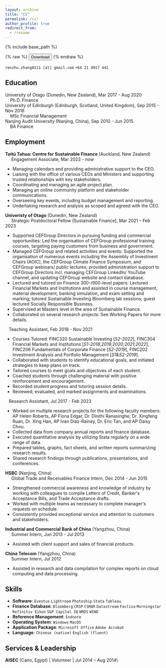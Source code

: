 ```yaml
---
layout: archive
title: "CV"
permalink: /cv/
author_profile: true
redirect_from:
  - /resume
---
```


{% include base_path %}

{% raw %}
<button onclick="window.open('/files/xxx_CV.pdf')">Download</button>
{% endraw %}


[]() `renzhu.zhang0111 [at] gmail.com` `+64 21 4917 441`

## Education
University of Otago (Dunedin, New Zealand), Mar 2017 - Aug 2020\
&nbsp;&nbsp;&nbsp;&nbsp;Ph.D. Finance\
University of Edinburgh (Edinburgh, Scotland, United Kingdom), Sep 2015 - Nov 2016\
&nbsp;&nbsp;&nbsp;&nbsp;MSc Financial Management\
Nanjing Audit University (Nanjing, China), Sep 2010 - Jun 2015\
&nbsp;&nbsp;&nbsp;&nbsp;BA Finance


## Employment
**Toitū Tahua: Centre for Sustainable Finance** (Auckland, New Zealand)\
&nbsp;
&nbsp;&nbsp;&nbsp;Engagement Associate, Mar 2023 - now
  * Managing calendars and providing administrative support to the CEO.
  * Liaising with the office of various CEOs and Ministers and supporting trusted relationships with key stakeholders.
  * Coordinating and managing an agile project plan.
  * Managing an online community platform and stakeholder communications.
  * Overseeing key events, including budget management and reporting.
  * Undertaking research and analysis as scoped and agreed with the CEO.

**Univeristy of Otago** (Dunedin, New Zealand)\
&nbsp;
&nbsp;&nbsp;&nbsp;Strategic Postdoctoral Fellow \[Sustainable Finance\],  Mar 2021 – Feb 2023
  * Supported CEFGroup Directors in pursuing funding and commercial opportunities: Led the organisation of CEFGroup professional training courses, targeting paying customers from business and government.
  * Managed CEFGroup and related activities and events: Supported the organisation of numerous events including the Assembly of Investment Chairs (AOIC), the CEFGroup Climate Finance Symposium, and CEFGroup webinars/ public lectures; provided administration support to CEFGroup Directors incl. managing CEFGroup LinkedIn/ YouTube channel, and updating CEFGroup website and contact database.
  * Lectured and tutored on Finance 300-/900-level papers: Lectured Financial Markets and Institutions and assisted in course management, material development, banking simulation, and exam setting and marking; tutored Sustainable Investing Bloomberg lab sessions; guest lectured Socially Responsible Business.
  * Supervised at Masters level in the area of Sustainable Finance.
  * Collaborated on several research projects: See Working Papers for more details.
 
&nbsp;&nbsp;&nbsp;Teaching Assistant, Feb 2018 - Nov 2021
  * Courses Tutored: FINC320 Sustainable Investing [*S2-2022*], FINC304 Financial Markets and Institutions [*S1-2018;2019;2020;2021;2022*], FINC206 Fundamentals of Corporate Finance [*S2-2019*], FINC202 Investment Analysis and Portfolio Management [*S1&S2-2019*].
  * Collaborated with students to identify educational goals, and initiated strategies to keep plans on track.
  * Tailored courses to meet goals and objectives of each student.
  * Coached students through challenging material with positive reinforcement and encouragement.
  * Recorded student progress and tutoring session details.
  * Reviewed, evaluated, and marked assignments and examinations.

&nbsp;&nbsp;&nbsp;Research Assistant, Jul 2017 - Feb 2023
  * Worked on multiple research projects for the following faculty members: AP Helen Roberts, AP Fiona Edgar, Dr. Dinithi Ranasinghe, Dr. Xingfeng Ruan, Dr. Xing Han, AP Ivan Diaz-Rainey, Dr. Eric Tan, and AP Daisy Chou.
  * Collected data from company annual reports and finance database.
  * Executed quantitative analysis by utilizing Stata regularly on a wide range of data.
  * Prepared tables, graphs, fact sheets, and written reports summarizing research results.
  * Shared research findings through publications, presentations, and conferences.

**HSBC** (Nanjing, China)\
&nbsp;
&nbsp;&nbsp;&nbsp;Global Trade and Receivables Finance Intern, Dec 2014 - Jun 2015 
  * Strengthened commercial awareness and knowledge of industry by working with colleagues to compile Letters of Credit, Banker's Acceptance Bills, and Trade Acceptance drafts.
  * Worked with multiple teams as necessary to complete manager's requests on schedule.
  * Consistently provided exceptional service and attention to customers and stakeholders.
  
**Industrial and Commercial Bank of China** (Yangzhou, China)\
&nbsp;
&nbsp;&nbsp;&nbsp;Summer Intern, Jun 2013 - Jul 2013
  * Assisted with client support and sales of financial products.

**China Telecom** (Yangzhou, China)\
&nbsp;
&nbsp;&nbsp;&nbsp;Summer Intern, Jul 2012
  * Assisted in research and data compilation for complex reports on cloud computing and data processing. 
 

## Skills
* **Software**: `Eventus` `Lightroom` `Photoship` `Stata` `Tableau`
* **Finance Database**: `Bloomberg` `CRSP` `CSMAR` `Datastream` `Factiva` `Morningstar` `Refinitiv Eikon` `S&P Capital IQ` `WRDS` `WIND`
* **Reference Management**: `Endnote`
* **Operating System**: `Windows` `MacOS`
* **Application Package**: `Microsoft Office` `Adobe Acrobat`
* **Language**: `Chinese (native)` `English (fluent)`

## Services & Leadership
**AISEC** (Cairo, Egypt)    | Volunteer | Jul 2014 – Aug 2014\
